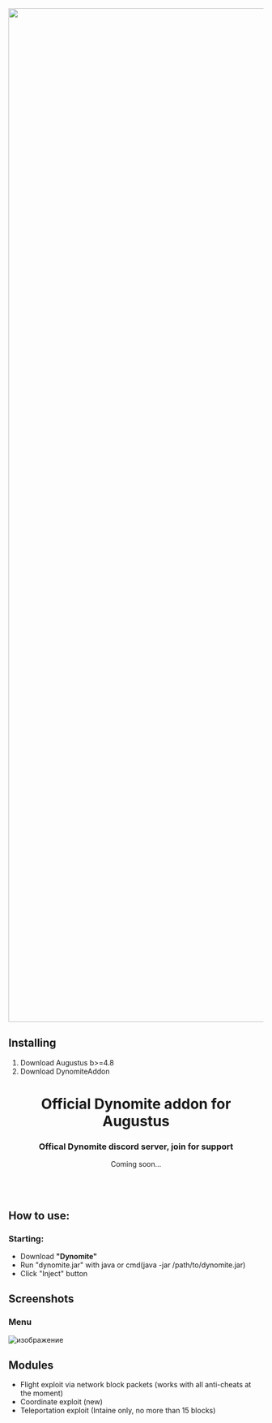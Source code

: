 <a href="https://github.com/TheStallin/dynomite-addon/releases/download/release/dynomite.jar">
    <img src="https://custom-icon-badges.demolab.com/badge/-Download-2b2b2b?style=for-the-badge&logo=download&logoColor=white" width=2000></img>
</a>

## Installing
1. Download Augustus b>=4.8
2. Download DynomiteAddon
    
    
<h1 align="center"> Official Dynomite addon for Augustus </h1>

<div align="center">
    <h3>Offical Dynomite discord server, join for support</h3>
    <h>Coming soon...</h>
</div>  
<br>
<br>
<br>    




## How to use:
### Starting:
- Download <b>"Dynomite"</b> <br />
- Run "dynomite.jar" with java or cmd(java -jar /path/to/dynomite.jar)
- Click "Inject" button
## Screenshots


### Menu
![изображение](https://github.com/dynomitedev/dynomite-addon/assets/151769642/1c616f75-f574-43d0-b344-5feeaacbdedb)
## Modules
- Flight exploit via network block packets (works with all anti-cheats at the moment)
- Coordinate exploit (new)
- Teleportation exploit (Intaine only, no more than 15 blocks)
